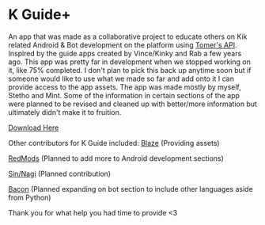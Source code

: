 # K Guide+
An app that was made as a collaborative project to educate others on Kik related Android &amp; Bot development on the platform using [Tomer's API](https://github.com/tomer8007/kik-bot-api-unofficial). Inspired by the guide apps created by Vince/Kinky and Rab a few years ago. 
This app was pretty far in development when we stopped working on it, like 75% completed. I don't plan to pick this back up anytime soon but if someone would like to use what we made so far and add onto it I can provide access to the app assets. 
The app was made mostly by myself, Stetho and Mint. Some of the information in certain sections of the app were planned to be revised and cleaned up with better/more information but ultimately didn't make it to fruition. 

[Download Here](https://www.mediafire.com/file/1blkn8khaqlg7er/K_Guide_base.apk/file)

Other contributors for K Guide included:
[Blaze](https://github.com/BlazeK1ng420) (Providing assets)

[RedMods](http://kik.me/rediselitev2) (Planned to add more to Android development sections)

[Sin/Nagi](https://kik.me/sin) (Planned contribution)

[Bacon](https://github.com/BaconPeeks) (Planned expanding on bot section to include other languages aside from Python)


Thank you for what help you had time to provide <3



